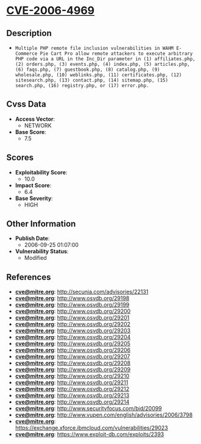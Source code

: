 
# [CVE-2006-4969](http://secunia.com/advisories/22131)

## Description

- `Multiple PHP remote file inclusion vulnerabilities in WAHM E-Commerce Pie Cart Pro allow remote attackers to execute arbitrary PHP code via a URL in the Inc_Dir parameter in (1) affiliates.php, (2) orders.php, (3) events.php, (4) index.php, (5) articles.php, (6) faqs.php, (7) guestbook.php, (8) catalog.php, (9) wholesale.php, (10) weblinks.php, (11) certificates.php, (12) sitesearch.php, (13) contact.php, (14) sitemap.php, (15) search.php, (16) registry.php, or (17) error.php.`

## Cvss Data

- **Access Vector**:
  - NETWORK
- **Base Score**:
  - 7.5

## Scores

- **Exploitability Score**:
  - 10.0
- **Impact Score**:
  - 6.4
- **Base Severity**:
  - HIGH

## Other Information

- **Publish Date**:
  - 2006-09-25 01:07:00
- **Vulnerability Status**:
  - Modified

## References

- **cve@mitre.org**: http://secunia.com/advisories/22131
- **cve@mitre.org**: http://www.osvdb.org/29198
- **cve@mitre.org**: http://www.osvdb.org/29199
- **cve@mitre.org**: http://www.osvdb.org/29200
- **cve@mitre.org**: http://www.osvdb.org/29201
- **cve@mitre.org**: http://www.osvdb.org/29202
- **cve@mitre.org**: http://www.osvdb.org/29203
- **cve@mitre.org**: http://www.osvdb.org/29204
- **cve@mitre.org**: http://www.osvdb.org/29205
- **cve@mitre.org**: http://www.osvdb.org/29206
- **cve@mitre.org**: http://www.osvdb.org/29207
- **cve@mitre.org**: http://www.osvdb.org/29208
- **cve@mitre.org**: http://www.osvdb.org/29209
- **cve@mitre.org**: http://www.osvdb.org/29210
- **cve@mitre.org**: http://www.osvdb.org/29211
- **cve@mitre.org**: http://www.osvdb.org/29212
- **cve@mitre.org**: http://www.osvdb.org/29213
- **cve@mitre.org**: http://www.osvdb.org/29214
- **cve@mitre.org**: http://www.securityfocus.com/bid/20099
- **cve@mitre.org**: http://www.vupen.com/english/advisories/2006/3798
- **cve@mitre.org**: https://exchange.xforce.ibmcloud.com/vulnerabilities/29023
- **cve@mitre.org**: https://www.exploit-db.com/exploits/2393
